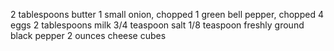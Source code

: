 2 tablespoons butter
1 small onion, chopped
1 green bell pepper, chopped
4 eggs
2 tablespoons milk
3/4 teaspoon salt
1/8 teaspoon freshly ground black pepper
2 ounces cheese cubes